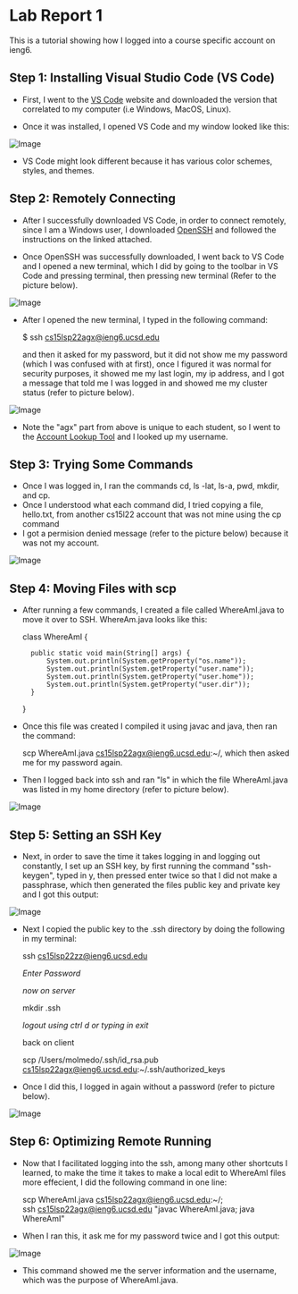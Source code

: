 # Lab Report 1

This is a tutorial showing how I logged into a course specific account on ieng6.

## Step 1: Installing Visual Studio Code (VS Code) 

- First, I went to the [VS Code](https://code.visualstudio.com) website and downloaded the version that correlated to my computer (i.e Windows, MacOS, Linux).

- Once it was installed, I opened VS Code and my window looked like this:

![Image](LabReport1Step1.png)
    
- VS Code might look different because it has various color schemes, styles, and themes.


## Step 2: Remotely Connecting

- After I successfully downloaded VS Code, in order to connect remotely, since I am a Windows user, I downloaded [OpenSSH](https://docs.microsoft.com/en-us/windows-server/administration/openssh/openssh_install_firstuse) and followed the instructions on the linked attached.  

- Once OpenSSH was successfully downloaded, I went back to VS Code and I opened a new terminal, which I did by going to the toolbar in VS Code and pressing terminal, then pressing new terminal (Refer to the picture below).


![Image](LabReport1Step2pt1.png)


- After I opened the new terminal, I typed in the following command: 

    $ ssh cs15lsp22agx@ieng6.ucsd.edu

    and then it asked for my password, but it did not show me my password (which I was confused with at first), once I figured it was normal for security purposes, it showed me my last login, my ip address, and I got a message that told me I was logged in and showed me my cluster status (refer to picture below).

![Image](lab1pt4.png)



- Note the "agx" part from above is unique to each student, so I went to the [Account Lookup Tool](https://sdacs.ucsd.edu/~icc/index.php)  and l looked up my username.


## Step 3: Trying Some Commands

- Once I was logged in, I ran the commands cd, ls -lat, ls-a, pwd, mkdir, and cp. 
- Once I understood what each command did, I tried copying a file, hello.txt, from another cs15l22 account that was not mine using the cp command 
- I got a permision denied message (refer to the picture below) because it was not my account.


![Image](lab1pt5.png)


## Step 4: Moving Files with scp

- After running a few commands, I created a file called WhereAmI.java to move it over to SSH. WhereAm.java looks like this:


    class WhereAmI {

        public static void main(String[] args) {
            System.out.println(System.getProperty("os.name"));
            System.out.println(System.getProperty("user.name"));
            System.out.println(System.getProperty("user.home"));
            System.out.println(System.getProperty("user.dir"));
        }
    }

- Once this file was created I compiled it using javac and java, then ran the command: 

  scp WhereAmI.java cs15lsp22agx@ieng6.ucsd.edu:~/, which then asked me for my password again. 
- Then I logged back into ssh and ran "ls" in which the file WhereAmI.java was listed in my home directory (refer to picture below).

![Image](lab1pt.6.png)

## Step 5: Setting an SSH Key

- Next, in order to save the time it takes logging in and logging out constantly, I set up an SSH key, by first running the command "ssh-keygen", typed in y, then pressed enter twice so that I did not make a passphrase, which then generated the files public key and private key and I got this output:

![Image](labReportStep6.png)


- Next I copied the public key to the .ssh directory by doing the following in my terminal:

    ssh cs15lsp22zz@ieng6.ucsd.edu

    *Enter Password*

    *now on server*

    mkdir .ssh

    *logout using ctrl d or typing in exit*

    back on client

    scp /Users/molmedo/.ssh/id_rsa.pub cs15lsp22agx@ieng6.ucsd.edu:~/.ssh/authorized_keys

- Once I did this, I logged in again without a password (refer to picture below).

![Image](lab1pt7.png)

## Step 6: Optimizing Remote Running

- Now that I facilitated logging into the ssh, among many other shortcuts I learned, to make the time it takes to make a local edit to WhereAmI files more effecient, I did the following command in one line:

    scp WhereAmI.java cs15lsp22agx@ieng6.ucsd.edu:~/;  
    ssh cs15lsp22agx@ieng6.ucsd.edu "javac WhereAmI.java; java WhereAmI"


- When I ran this, it ask me for my password twice and I got this output:

![Image](LabReportStep6pt2.png)


- This command showed me the server information and the username, which was the purpose of WhereAmI.java.












